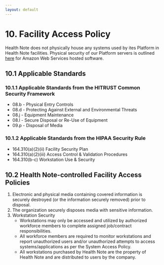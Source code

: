 ```yaml
---
layout: default
---
```


# 10. Facility Access Policy

Health Note does not physically house any systems used by ites Platform in Health Note facilities.  Physical security of our Platform servers is outlined [here](https://https://aws.amazon.com) for Amazon Web Services hosted software.


## 10.1 Applicable Standards

### 10.1.1 Applicable Standards from the HITRUST Common Security Framework

* 08.b - Physical Entry Controls
* 08.d - Protecting Against External and Environmental Threats
* 08.j - Equipment Maintenance
* 08.l - Secure Disposal or Re-Use of Equipment
* 09.p - Disposal of Media

### 10.1.2 Applicable Standards from the HIPAA Security Rule

* 164.310(a)(2)(ii) Facility Security Plan
* 164.310(a)(2)(iii) Access Control & Validation Procedures
* 164.310(b-c) Workstation Use & Security

## 10.2 Health Note-controlled Facility Access Policies

1. Electronic and physical media containing covered information is securely destroyed (or the information securely removed) prior to disposal.
2. The organization securely disposes media with sensitive information.
3. Workstation Security
   * Workstations may only be accessed and utilized by authorized workforce members to complete assigned job/contract responsibilities.
   * All workforce members are required to monitor workstations and report unauthorized users and/or unauthorized attempts to access systems/applications as per the System Access Policy.
   * All workstations purchased by Health Note are the property of Health Note and are distributed to users by the company.
